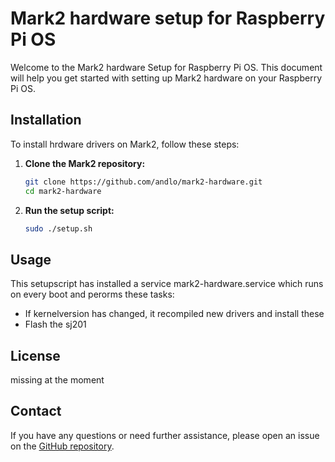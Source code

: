# Mark2 hardware setup for Raspberry Pi OS 

Welcome to the Mark2 hardware Setup for Raspberry Pi OS. This document will help you get started with setting up Mark2 hardware on your Raspberry Pi OS.

## Installation

To install hrdware drivers on Mark2, follow these steps:

1. **Clone the Mark2 repository:**
    ```sh
    git clone https://github.com/andlo/mark2-hardware.git
    cd mark2-hardware
    ```

2. **Run the setup script:**
    ```sh
    sudo ./setup.sh
    ```

## Usage

This setupscript has installed a service mark2-hardware.service which runs on every boot and perorms these tasks:
* If kernelversion has changed, it recompiled new drivers and install these
* Flash the sj201    

## License

missing at the moment 

## Contact

If you have any questions or need further assistance, please open an issue on the [GitHub repository](https://github.com/andlo/mark2-hardware/issues).


